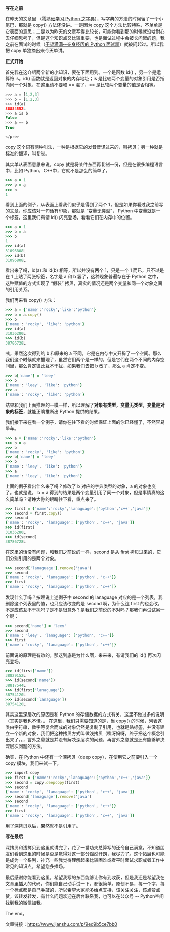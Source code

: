 **写在之前**

在昨天的文章里 （[零基础学习 Python 之字典](https://mp.weixin.qq.com/s?__biz=MzUxMTc3NTI4Ng==&mid=2247483697&idx=1&sn=3aa7d991bdff25950d8184ad33eaeab7&chksm=f96fc668ce184f7eabdbcfefc38d0162882d2683db8e8113c2ea3c0cb29a543fb5522353f492&scene=21#wechat_redirect)），写字典的方法的时候留了一个小尾巴，那就是 copy() 方法还没讲。一是因为 copy 这个方法比较特殊，不单单是它表面的意思；二是以为昨天的文章写得比较长，可能你看到那的时候就没啥耐心去仔细思考了，但是这个知识点又比较重要，也是面试过程中会被长问起的题，我之前在面试的时候（[干货满满--亲身经历的 Python 面试题](https://mp.weixin.qq.com/s?__biz=MzUxMTc3NTI4Ng==&mid=2247483657&idx=1&sn=6e26aa93d6ad3805d049de21838f0521&chksm=f96fc650ce184f4656d3c9e3aeacf6281ceb01f6f8d0f5c26c01cab73b0741e41fefb390e3fb&scene=21#wechat_redirect)）就被问起过。所以我把 copy 单独摘出来今天单讲。

**正式开始**

首先我在这介绍两个新的小知识，要在下面用到。一个是函数 id() ，另一个是运算符 is。id() 函数就是返回对象的内存地址；is 是比较两个变量的对象引用是否指向同一个对象，在这里请不要和 == 混了，== 是比较两个变量的值是否相等。



```php
>>> a = [1,2,3]
>>> b = [1,2,3]
>>> id(a)
38884552L
>>> a is b
False
>>> a == b
True

</pre>
```

copy 这个词有两种叫法，一种是根据它的发音音译过来的，叫拷贝；另一种就是标准的翻译，叫复制。

其实单从表面意思来说，copy 就是将某件东西再复制一份，但是在很多编程语言中，比如 Python，C++中，它就不是那么的简单了。



```ruby
>>> a = 1
>>> b = a
>>> b
1
```

看到上面的例子，从表面上看我们似乎是得到了两个 1，但是如果你看过我之前写的文章，你应该对一句话有印象，那就是 “变量无类型”， Python 中变量就是一个标签，这里我们有请 id() 闪亮登场，看看它们在内存中的位置。



```ruby
>>> a = 1
>>> b = a
>>> b
1
>>> id(a)
31096808L
>>> id(b)
31096808L
```

看出来了吗，id(a) 和 id(b) 相等，所以并没有两个 1，只是一个 1 而已，只不过是在 1 上贴了两张标签，名字是 a 和 b 罢了，这种现象普遍存在于 Python 之中，这种赋值的方式实现了 “假装” 拷贝，真实的情况还是两个变量和同一个对象之间的引用关系。

我们再来看 copy() 方法：



```ruby
>>> a = {'name':'rocky','like':'python'}
>>> b = a.copy()
>>> b
{'name': 'rocky', 'like': 'python'}
>>> id(a)
31036280L
>>> id(b)
38786728L
```

咦，果然这次得到的 b 和原来的 a 不同，它是在内存中又开辟了一个空间。那么我们这个时候就来推理了，虽然它们两个是一样的，但是它们在两个不同的内存空间里，那么肯定彼此互不干扰，如果我们去把 b 改了，那么 a 肯定不变。



```ruby
>>> b['name'] = 'leey'
>>> b
{'name': 'leey', 'like': 'python'}
>>> a
{'name': 'rocky', 'like': 'python'}
```

结果和我们上面推理的一模一样，所以理解了**对象有类型，变量无类型，变量是对象的标签**，就能正确推断出 Python 提供的结果。

我们接下来在看一个例子，请你在往下看的时候保证上面的你已经懂了，不然容易晕车。



```ruby
>>> a = {'name':'rocky','like':'python'}
>>> b = a
>>> b
{'name': 'rocky', 'like': 'python'}
>>> b['name'] = 'leey'
>>> b
{'name': 'leey', 'like': 'python'}
>>> a
{'name': 'leey', 'like': 'python'}
```

上面的例子看出什么来了吗？修改了 b 对应的字典类型的对象，a 的对象也变了。也就是说， b = a 得到的结果是两个变量引用了同一个对象，但是事情真的这么简单吗？请睁大你的眼睛往下看，重点来了。



```ruby
>>> first = {'name':'rocky','lanaguage':['python','c++','java']}
>>> second = first.copy()
>>> second
{'name': 'rocky', 'lanaguage': ['python', 'c++', 'java']}
>>> id(first)
31036280L
>>> id(second)
38786728L
```

在这里的话没有问题，和我们之前说的一样，second 是从 first 拷贝过来的，它们分别引用的是两个对象。



```ruby
>>> second['lanaguage'].remove('java')
>>> second
{'name': 'rocky', 'lanaguage': ['python', 'c++']}
>>> first
{'name': 'rocky', 'lanaguage': ['python', 'c++']}
```

发现什么了吗？按理说上述例子中 second 的 lanaguage 对应的是一个列表，我删除这个列表里的值，也只应该改变的是 second 啊，为什么连 first 的也会改，不是应该互不干扰吗？是不是很意外？是我们之前说的不对吗？那我们再试试另一个键：



```ruby
>>> second['name'] = 'leey'
>>> second
{'name': 'leey', 'lanaguage': ['python', 'c++']}
>>> first
{'name': 'rocky', 'lanaguage': ['python', 'c++']}
```

前面说的原理是有效的，那这到底是为什么啊，来来来，有请我们的 id() 再次闪亮登场。



```ruby
>>> id(first['name'])
38829152L
>>> id(second['name'])
38817544L
>>> id(first['lanaguage'])
38754120L
>>> id(second['lanaguage'])
38754120L
```

其实这里深层次的原因是和 Python 的存储数据的方式有关，这里不做过多的说明（其实是我也不懂。。 在这里，我们只需要知道的是，当 copy() 的时候，列表这类由字符串，数字等复合而成的对象仍然是复制了引用，也就是贴标签，并没有建立一个新的对象，我们把这种拷贝方式叫做浅拷贝（唉呀妈呀，终于把这个概念引出来了。。，言外之意就是并没有解决深层次的问题，再言外之意就是还有能够解决深层次问题的方法。

确实，在 Python 中还有一个深拷贝（deep copy），在使用它之前要引入一个 copy 模块，我们来试一下。



```ruby
>>> import copy
>>> first = {'name':'rocky','lanaguage':['python','c++','java']}
>>> second = copy.deepcopy(first)
>>> second
{'name': 'rocky', 'lanaguage': ['python', 'c++', 'java']}
>>> second['lanaguage'].remove('java')
>>> second
{'name': 'rocky', 'lanaguage': ['python', 'c++']}
>>> first
{'name': 'rocky', 'lanaguage': ['python', 'c++', 'java']}
```

用了深拷贝以后，果然就不是引用了。

**写在最后**

深拷贝和浅拷贝到这里就讲完了，花了一番功夫总算写的还令自己满意，不知道朋友们看到这里的时候是否是觉得对这一部分豁然开朗，我尽力了。这个拓展也可能是成为一个系列，补充一些我觉得理解起来比较困难或者平时面试求职或者工作中常见的知识点，希望您多捧场。

最后感谢你能看到这里，希望我写的东西能够让你有到收获，但是我还是希望我在文章里插入的代码，你们能自己动手试一下，都很简单。原创不易，每一个字，每一个标点都是自己手敲的，所以希望大家能多给点支持，该关注关注，该点赞点赞，该转发转发，有什么问题欢迎在后台联系我，也可以在公众号 -- Python空间 找到我的微信加我。

The end。



文章链接：https://www.jianshu.com/p/9ed9b5ce7bb0

